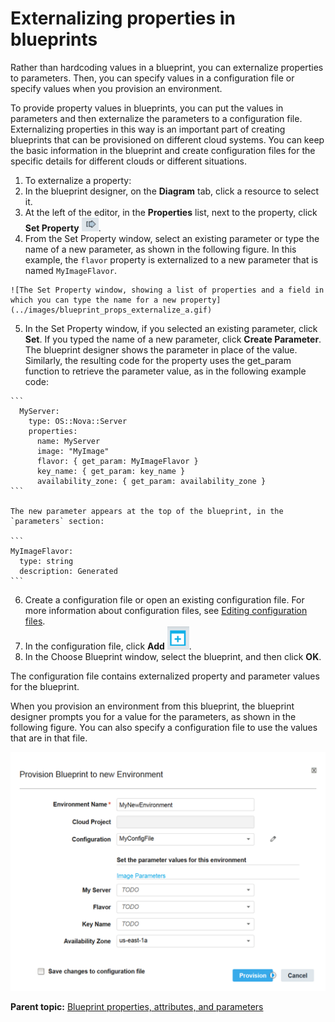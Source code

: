 # Externalizing properties in blueprints

Rather than hardcoding values in a blueprint, you can externalize properties to parameters. Then, you can specify values in a configuration file or specify values when you provision an environment.

To provide property values in blueprints, you can put the values in parameters and then externalize the parameters to a configuration file. Externalizing properties in this way is an important part of creating blueprints that can be provisioned on different cloud systems. You can keep the basic information in the blueprint and create configuration files for the specific details for different clouds or different situations.

1.  To externalize a property:
2.   In the blueprint designer, on the **Diagram** tab, click a resource to select it. 
3.  At the left of the editor, in the **Properties** list, next to the property, click **Set Property** ![](../images/icons/setproperty.gif).
4.   From the Set Property window, select an existing parameter or type the name of a new parameter, as shown in the following figure. In this example, the `flavor` property is externalized to a new parameter that is named `MyImageFlavor`.

    ![The Set Property window, showing a list of properties and a field in which you can type the name for a new property](../images/blueprint_props_externalize_a.gif)

5.   In the Set Property window, if you selected an existing parameter, click **Set**. If you typed the name of a new parameter, click **Create Parameter**. The blueprint designer shows the parameter in place of the value. Similarly, the resulting code for the property uses the get\_param function to retrieve the parameter value, as in the following example code:

    ```
      MyServer:
        type: OS::Nova::Server
        properties:
          name: MyServer
          image: "MyImage" 
          flavor: { get_param: MyImageFlavor }
          key_name: { get_param: key_name }
          availability_zone: { get_param: availability_zone }
    ```

    The new parameter appears at the top of the blueprint, in the `parameters` section:

    ```
    MyImageFlavor:
      type: string
      description: Generated
    ```

6.   Create a configuration file or open an existing configuration file. For more information about configuration files, see [Editing configuration files](blueprint_configs.md).
7.   In the configuration file, click **Add** ![](../images/icons/add.gif). 
8.   In the Choose Blueprint window, select the blueprint, and then click **OK**. 

The configuration file contains externalized property and parameter values for the blueprint.

When you provision an environment from this blueprint, the blueprint designer prompts you for a value for the parameters, as shown in the following figure. You can also specify a configuration file to use the values that are in that file.

![The Provision Blueprint to new Environment window, showing the property from the blueprint](../images/blueprint_props_externalize_b2.gif)

**Parent topic:** [Blueprint properties, attributes, and parameters](../../com.udeploy.doc/topics/blueprint_props_ov.md)


